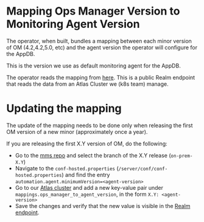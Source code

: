 # Mapping Ops Manager Version to Monitoring Agent Version

The operator, when built, bundles a mapping between each minor version of OM (4.2,4.2,5.0, etc) and the agent version the operator will configure for the AppDB.

This is the version we use as default monitoring agent for the AppDB.

The operator reads the mapping from [here](https://us-east-1.aws.webhooks.mongodb-realm.com/api/client/v2.0/app/kubernetes-version-mappings-aarzq/service/ops_manager_version_to_minimum_agent_version/incoming_webhook/list). This is a public Realm endpoint that reads the data from an Atlas Cluster we (k8s team) manage.

# Updating the mapping
The update of the mapping needs to be done only when releasing the first OM version of a new minor (approximately once a year).

If you are releasing the first X.Y version of OM, do the following:

* Go to the [mms repo](https://github.com/10gen/mms) and select the branch of the X.Y release (`on-prem-X.Y`)
* Navigate to the `conf-hosted.properties` (`/server/conf/conf-hosted.properties`) and find the entry `automation.agent.minimumVersion=<agent-version>`
* Go to our [Atlas cluster](https://cloud.mongodb.com/v2/5fb40386308f075a75b2e448#metrics/replicaSet/5ff48dcd230c88424e7f10ec/explorer/mappings/ops_manager_to_agent_version/find) and add a new key-value pair under `mappings.ops_manager_to_agent_version`, in the form `X.Y: <agent-version>`
* Save the changes and verify that the new value is visible in the [Realm endpoint](https://us-east-1.aws.webhooks.mongodb-realm.com/api/client/v2.0/app/kubernetes-version-mappings-aarzq/service/ops_manager_version_to_minimum_agent_version/incoming_webhook/list).
